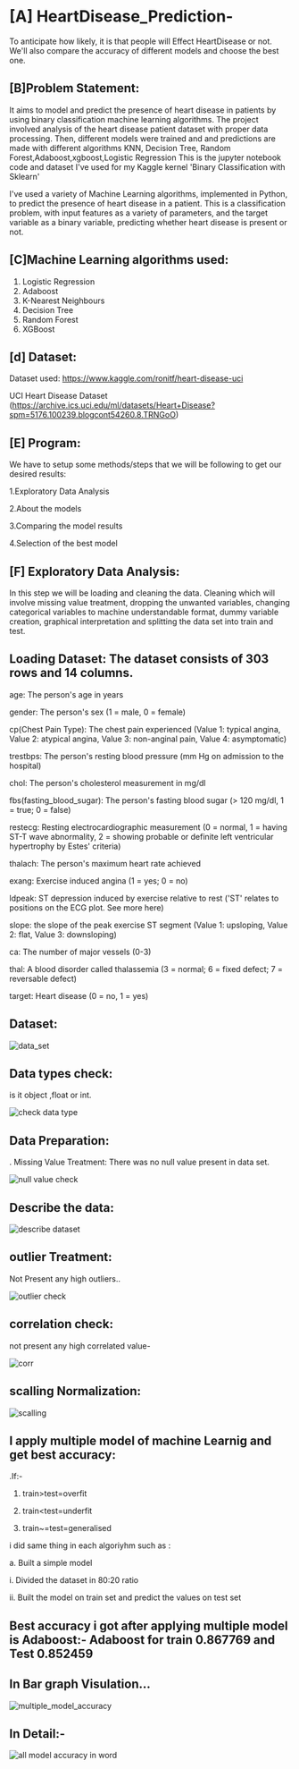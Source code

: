 # [A] HeartDisease_Prediction-
To anticipate how likely, it is that people will Effect  HeartDisease or not. We'll also compare the accuracy of different models and choose the best one.

## [B]Problem Statement:

It aims to model and predict the presence of heart disease in patients by using binary classification machine learning algorithms.
The project involved analysis of the heart disease patient dataset with proper data processing. Then, different models were trained and and predictions are made with different algorithms KNN, Decision Tree, Random Forest,Adaboost,xgboost,Logistic Regression This is the jupyter notebook code and dataset I've used for my Kaggle kernel 'Binary Classification with Sklearn'

I've used a variety of Machine Learning algorithms, implemented in Python, to predict the presence of heart disease in a patient. This is a classification problem, with input features as a variety of parameters, and the target variable as a binary variable, predicting whether heart disease is present or not.

## [C]Machine Learning algorithms used:

1. Logistic Regression 
2. Adaboost
3. K-Nearest Neighbours 
4. Decision Tree
5. Random Forest 
6. XGBoost 

## [d] Dataset:
Dataset used: https://www.kaggle.com/ronitf/heart-disease-uci

UCI Heart Disease Dataset (https://archive.ics.uci.edu/ml/datasets/Heart+Disease?spm=5176.100239.blogcont54260.8.TRNGoO)

## [E] Program:

We have to setup some methods/steps that we will be following to get our desired results:

1.Exploratory Data Analysis

2.About the models

3.Comparing the model results

4.Selection of the best model

## [F] Exploratory Data Analysis:
In this step we will be loading and cleaning the data. Cleaning which will involve missing value treatment, dropping the unwanted variables, changing categorical variables to machine understandable format, dummy variable creation, graphical interpretation and splitting the data set into train and test.

## Loading Dataset: The dataset consists of 303 rows and 14 columns.
age: The person's age in years

gender: The person's sex (1 = male, 0 = female)

cp(Chest Pain Type): The chest pain experienced (Value 1: typical angina, Value 2: atypical angina, Value 3: non-anginal pain, Value 4: asymptomatic)

trestbps: The person's resting blood pressure (mm Hg on admission to the hospital)

chol: The person's cholesterol measurement in mg/dl

fbs(fasting_blood_sugar): The person's fasting blood sugar (> 120 mg/dl, 1 = true; 0 = false)

restecg: Resting electrocardiographic measurement (0 = normal, 1 = having ST-T wave abnormality, 2 = showing probable or definite left ventricular hypertrophy by Estes' criteria)

thalach: The person's maximum heart rate achieved

exang: Exercise induced angina (1 = yes; 0 = no)

ldpeak: ST depression induced by exercise relative to rest ('ST' relates to positions on the ECG plot. See more here)

slope: the slope of the peak exercise ST segment (Value 1: upsloping, Value 2: flat, Value 3: downsloping)

ca: The number of major vessels (0-3)

thal: A blood disorder called thalassemia (3 = normal; 6 = fixed defect; 7 = reversable defect)

target: Heart disease (0 = no, 1 = yes)
## Dataset:

![data_set](https://user-images.githubusercontent.com/89099026/151878896-4d4d3bd0-fece-40ca-b840-4ed7a0a3ccc7.PNG)

## Data types check:
is it object ,float or int.

![check data type](https://user-images.githubusercontent.com/89099026/151878976-2a88d54a-ec94-45b0-886a-9f7b34cfa53c.PNG)

## Data Preparation:

. Missing Value Treatment: There was no null value present in data set.

![null value check](https://user-images.githubusercontent.com/89099026/151879024-c21823ee-e4dd-4ec1-8f76-db73f3b8de2d.PNG)

## Describe the data:

![describe dataset](https://user-images.githubusercontent.com/89099026/151879073-118a45b1-6e0d-453a-ae99-e9197ec32cd0.PNG)

## outlier Treatment:

Not Present any high outliers..

![outlier check](https://user-images.githubusercontent.com/89099026/151879146-fc70c4c3-e9af-40cc-ac12-e9ace55fa901.PNG)


## correlation check:

not present any high correlated value-

![corr](https://user-images.githubusercontent.com/89099026/151879213-ec0c667a-c3e9-4ad4-84f6-13599ff20f44.PNG)

## scalling Normalization:

![scalling](https://user-images.githubusercontent.com/89099026/151879262-3b204e60-9d46-4b81-8d30-f72bb2937095.PNG)

## I apply multiple model of machine Learnig and get best accuracy:

.If:-
1. train>test=overfit

2. train<test=underfit

3. train~=test=generalised

i did same thing in each algoriyhm such as :

a. Built a simple model

i. Divided the dataset in 80:20 ratio

ii. Built the model on train set and predict the values on test set
 
## Best accuracy i got after applying multiple model is Adaboost:- Adaboost	for train 0.867769 and Test 0.852459

## In Bar graph Visulation...

![multiple_model_accuracy](https://user-images.githubusercontent.com/89099026/151872705-4c5a53d5-14ff-403c-8bc2-fe6bdd84f589.jpg)

## In Detail:-

![all model accuracy in word](https://user-images.githubusercontent.com/89099026/151874476-1a13255f-4d26-445f-bf66-d19e1df923bb.PNG)

